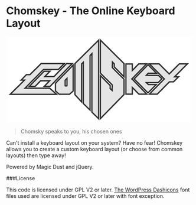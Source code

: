 # Chomskey - The Online Keyboard Layout

<p align="center">
  <img src="https://raw.githubusercontent.com/kittsville/Chomskey/master/assets/logo.png" />
</p>

>Chomsky speaks to you, his chosen ones

Can't install a keyboard layout on your system? Have no fear! Chomskey allows you to create a custom keyboard layout (or choose from common layouts) then type away!

Powered by Magic Dust and jQuery.

###License

This code is licensed under GPL V2 or later. [The WordPress Dashicons](https://developer.wordpress.org/resource/dashicons/) font files used are licensed under GPL V2 or later with font exception.
